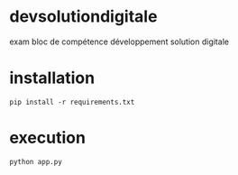 # devsolutiondigitale
exam bloc de compétence développement solution digitale

# installation
```
pip install -r requirements.txt
```

# execution 
```
python app.py
```